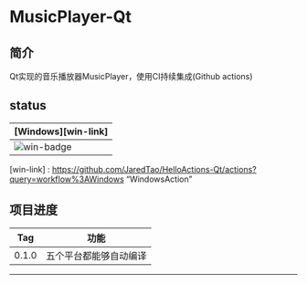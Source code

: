 # MusicPlayer-Qt

## 简介

Qt实现的音乐播放器MusicPlayer，使用CI持续集成(Github actions)

## status
| [Windows][win-link]|
|---------------|
| ![win-badge]  |

[win-badge]: https://github.com/JaredTao/HelloActions-Qt/workflows/Windows/badge.svg  "Windows"

 [win-link] :  https://github.com/JaredTao/HelloActions-Qt/actions?query=workflow%3AWindows  “WindowsAction”

## 项目进度

|Tag|功能|
|--|--|
|0.1.0|五个平台都能够自动编译|



***

